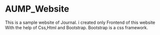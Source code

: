 # AUMP_Website
This is a sample website of Journal. i created only Frontend of this website  With the help of Css,Html and Bootstrap. Bootstrap is a css framework. 
